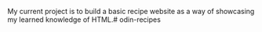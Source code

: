 My current project is to build a basic recipe website as a way of showcasing my learned knowledge of HTML.# odin-recipes
